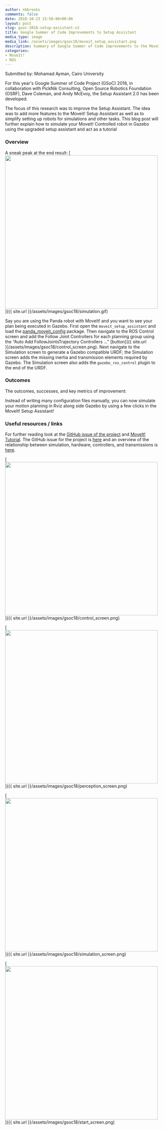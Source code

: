 ```yaml
---
author: nbbrooks
comments: false
date: 2018-10-23 15:50:00+00:00
layout: post
slug: gsoc-2018-setup-assistant-v2
title: Google Summer of Code Improvements to Setup Assistant
media_type: image
media_link: /assets/images/gsoc18/moveit_setup_assistant.png
description: Summary of Google Summer of Code improvements to the MoveIt! Setup Assistant.
categories:
- MoveIt!
- ROS
---
```


Submitted by: Mohamad Ayman, Cairo University

For this year's Google Summer of Code Project (GSoC) 2018, in collaboration with PickNik Consulting, Open Source Robotics Foundation (OSRF), Dave Coleman, and Andy McEvoy, the Setup Assistant 2.0 has been developed.

The focus of this research was to improve the Setup Assistant.  The idea was to add more features to the Moveit! Setup Assistant as well as to simplify setting up robots for simulations and other tasks. This blog post will further explain how to simulate your Moveit! Controlled robot in Gazebo using the upgraded setup assistant and act as a tutorial

### Overview
A sneak peak at the end result:
[<img src="{{ site.url }}/assets/images/gsoc18/simulation.gif" width="500" style="margin-right:20px"/>]({{ site.url }}/assets/images/gsoc18/simulation.gif)

Say you are using the Panda robot with MoveIt! and you want to see your plan being executed in Gazebo. First open the `moveit_setup_assistant` and load the [panda_moveit_config](https://github.com/ros-planning/panda_moveit_config)  package. Then navigate to the ROS Control screen and add the Follow Joint Controllers for each planning group using the “Auto Add FollowJointsTrajectory Controllers ...” [button]({{ site.url }}/assets/images/gsoc18/control_screen.png). Next navigate to the Simulation screen to generate a Gazebo compatible URDF; the Simulation screen adds the missing inertia and transmission elements required by Gazebo. The Simulation screen also adds the `gazebo_ros_control` plugin to the end of the URDF.

### Outcomes
The outcomes, successes, and key metrics of improvement:

Instead of writing many configuration files manually, you can now simulate your motion planning in Rviz along side Gazebo by using a few clicks in the MoveIt! Setup Assistant!

### Useful resources / links
For further reading look at the [GitHub issue of the project](https://github.com/ros-planning/moveit/issues/894) and [MoveIt! Tutorial](http://docs.ros.org/kinetic/api/moveit_tutorials/html/doc/setup_assistant/setup_assistant_tutorial.html).
The GitHub issue for the project is [here](https://github.com/ros-planning/moveit/issues/894) and an overview of the relationship between simulation, hardware, controllers, and transmissions is [here](https://classic.gazebosim.org/tutorials).


[<img src="{{ site.url }}/assets/images/gsoc18/control_screen.png" width="500" style="margin-right:20px"/>]({{ site.url }}/assets/images/gsoc18/control_screen.png)

[<img src="{{ site.url }}/assets/images/gsoc18/perception_screen.png" width="500" style="margin-right:20px"/>]({{ site.url }}/assets/images/gsoc18/perception_screen.png)

[<img src="{{ site.url }}/assets/images/gsoc18/simulation_screen.png" width="500" style="margin-right:20px"/>]({{ site.url }}/assets/images/gsoc18/simulation_screen.png)

[<img src="{{ site.url }}/assets/images/gsoc18/start_screen.png" width="500" style="margin-right:20px"/>]({{ site.url }}/assets/images/gsoc18/start_screen.png)
